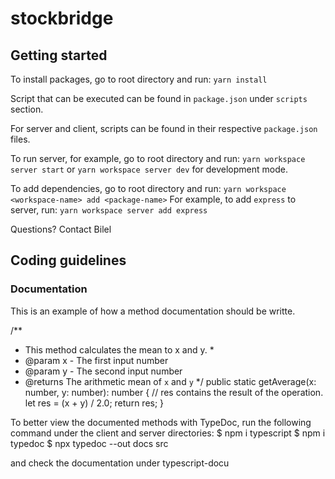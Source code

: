 # stockbridge


## Getting started

To install packages, go to root directory and run: `yarn install`

Script that can be executed can be found in `package.json` under `scripts` section.

For server and client, scripts can be found in their respective `package.json` files.

To run server, for example, go to root directory and run: `yarn workspace server start` or `yarn workspace server dev` for development mode.

To add dependencies, go to root directory and run: `yarn workspace <workspace-name> add <package-name>`
For example, to add `express` to server, run: `yarn workspace server add express`

Questions? Contact Bilel


## Coding guidelines


### Documentation 

This is an example of how a method documentation should be writte.

   /**
   * This method calculates the mean to x and y.   *
   * @param x - The first input number
   * @param y - The second input number
   * @returns The arithmetic mean of `x` and `y`
   */
  public static getAverage(x: number, y: number): number {
    // res contains the result of the operation.
    let res = (x + y) / 2.0;
    return res; 
  }


To better view the documented methods with TypeDoc, run the following command under the client and server directories:
   $ npm i typescript
   $ npm i typedoc
   $ npx typedoc --out docs src  

and check the documentation under typescript-docu